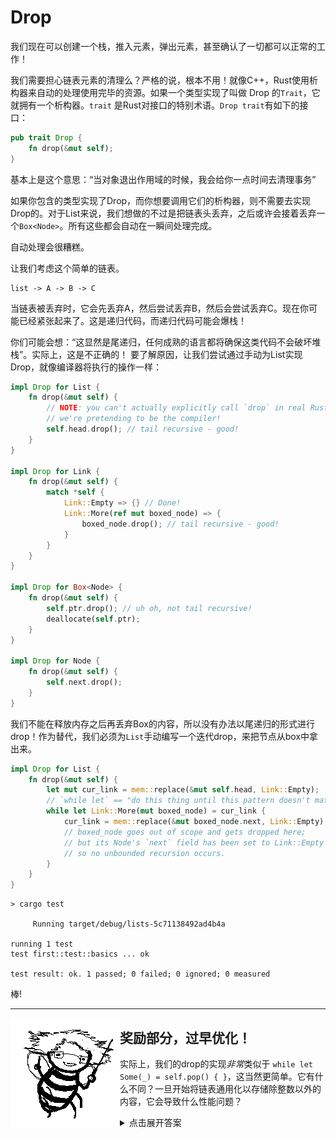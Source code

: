 # Drop

我们现在可以创建一个栈，推入元素，弹出元素，甚至确认了一切都可以正常的工作！

我们需要担心链表元素的清理么？严格的说，根本不用！就像C++，Rust使用析构器来自动的处理使用完毕的资源。如果一个类型实现了叫做 Drop 的`Trait`，它就拥有一个析构器。`trait`
是Rust对接口的特别术语。`Drop trait`有如下的接口：

```rust ,ignore
pub trait Drop {
    fn drop(&mut self);
}
```

基本上是这个意思：“当对象退出作用域的时候，我会给你一点时间去清理事务”

如果你包含的类型实现了Drop，而你想要调用它们的析构器，则不需要去实现Drop的。对于List来说，我们想做的不过是把链表头丢弃，之后或许会接着丢弃一个`Box<Node>`。所有这些都会自动在一瞬间处理完成。

自动处理会很糟糕。

让我们考虑这个简单的链表。

```text
list -> A -> B -> C
```

当链表被丢弃时，它会先丢弃A，然后尝试丢弃B，然后会尝试丢弃C。现在你可能已经紧张起来了。这是递归代码，而递归代码可能会爆栈！

你们可能会想：“这显然是尾递归，任何成熟的语言都将确保这类代码不会破坏堆栈”。实际上，这是不正确的！ 要了解原因，让我们尝试通过手动为List实现Drop，就像编译器将执行的操作一样：

```rust ,ignore
impl Drop for List {
    fn drop(&mut self) {
        // NOTE: you can't actually explicitly call `drop` in real Rust code;
        // we're pretending to be the compiler!
        self.head.drop(); // tail recursive - good!
    }
}

impl Drop for Link {
    fn drop(&mut self) {
        match *self {
            Link::Empty => {} // Done!
            Link::More(ref mut boxed_node) => {
                boxed_node.drop(); // tail recursive - good!
            }
        }
    }
}

impl Drop for Box<Node> {
    fn drop(&mut self) {
        self.ptr.drop(); // uh oh, not tail recursive!
        deallocate(self.ptr);
    }
}

impl Drop for Node {
    fn drop(&mut self) {
        self.next.drop();
    }
}
```

我们不能在释放内存之后再丢弃Box的内容，所以没有办法以尾递归的形式进行drop！作为替代，我们必须为`List`手动编写一个迭代drop，来把节点从box中拿出来。

```rust ,ignore
impl Drop for List {
    fn drop(&mut self) {
        let mut cur_link = mem::replace(&mut self.head, Link::Empty);
        // `while let` == "do this thing until this pattern doesn't match"
        while let Link::More(mut boxed_node) = cur_link {
            cur_link = mem::replace(&mut boxed_node.next, Link::Empty);
            // boxed_node goes out of scope and gets dropped here;
            // but its Node's `next` field has been set to Link::Empty
            // so no unbounded recursion occurs.
        }
    }
}
```

```text
> cargo test

     Running target/debug/lists-5c71138492ad4b4a

running 1 test
test first::test::basics ... ok

test result: ok. 1 passed; 0 failed; 0 ignored; 0 measured

```

棒!

----------------------

<span style="float:left">![Bonus](img/profbee.gif)</span>

## 奖励部分，过早优化！

实际上，我们的drop的实现*非常*类似于 `while let Some(_) = self.pop() { }`，这当然更简单。它有什么不同？一旦开始将链表通用化以存储除整数以外的内容，它会导致什么性能问题？

<details>
  <summary>点击展开答案</summary>
Pop操作返回Option<i32>,而我们的Drop实现仅处理Links(Box<Node>)，也就是说我们只移动了node的指针，而Pop将会与移动Node的值。如果我们对链表进行通用化之后需，别人是使用大对象实例，移动值可能会非常昂贵。Box会自执行dorp的实现。由于大对象更倾向于是使用链表而不是数据，这种情况下确实有些让人失望。

如果你想两种方式兼具，您可以添加一个新方法，fn pop_node（＆mut self）->Link，pop和drop都可以使用

</details>